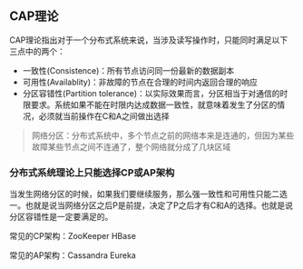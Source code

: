 ## CAP理论

CAP理论指出对于一个分布式系统来说，当涉及读写操作时，只能同时满足以下三点中的两个：

+ 一致性(Consistence)：所有节点访问同一份最新的数据副本
+ 可用性(Availablity)：非故障的节点在合理的时间内返回合理的响应
+ 分区容错性(Partition tolerance)：以实际效果而言，分区相当于对通信的时限要求。系统如果不能在时限内达成数据一致性，就意味着发生了分区的情况，必须就当前操作在C和A之间做出选择

> 网络分区：分布式系统中，多个节点之前的网络本来是连通的，但因为某些故障某些节点之间不连通了，整个网络就分成了几块区域

### 分布式系统理论上只能选择CP或AP架构

当发生网络分区的时候，如果我们要继续服务，那么强一致性和可用性只能二选一。也就是说当网络分区之后P是前提，决定了P之后才有C和A的选择。也就是说分区容错性是一定要满足的。

常见的CP架构：ZooKeeper HBase

常见的AP架构：Cassandra Eureka

